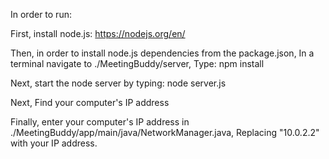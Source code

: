 
In order to run:

First, install node.js: https://nodejs.org/en/

Then, in order to install node.js dependencies from the package.json,
In a terminal navigate to ./MeetingBuddy/server,
Type: npm install

Next, start the node server by typing: node server.js

Next, Find your computer's IP address

Finally, enter your computer's IP address in ./MeetingBuddy/app/main/java/NetworkManager.java,
Replacing "10.0.2.2" with your IP address.
